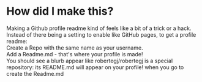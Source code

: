 # How did I make this?
Making a Github profile readme kind of feels like a bit of a trick or a hack.  
Instead of there being a setting to enable like GitHub pages, to get a profile readme:  
Create a Repo with the same name as your username.   
Add a Readme.md - that's where your profile is made!  
You should see a blurb appear like robertegj/robertegj is a special repository: its README.md will appear on your profile! when you go to create the Readme.md  
